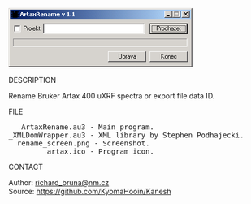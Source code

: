 ![Artax](https://github.com/KyomaHooin/Kanesh/raw/master/artax/ArtaxRename/rename_screen.png "screenshot")

DESCRIPTION

Rename Bruker Artax 400 uXRF spectra or export file data ID.

FILE

<pre>
   ArtaxRename.au3 - Main program.
_XMLDomWrapper.au3 - XML library by Stephen Podhajecki.
  rename_screen.png - Screenshot.
         artax.ico - Program icon. 
</pre>

CONTACT

Author: richard_bruna@nm.cz<br>
Source: https://github.com/KyomaHooin/Kanesh

